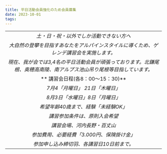 ```yaml
---
title: 平日活動会員強化のため会員募集
date: 2023-10-01
tags: 
---
```


| |
|:-----:|
|*土・日・祝・以外でしか活動できない方へ*|
|*大自然の登攀を目指すあなたをアルパインスタイルに導くため、ゲレンデ講習会を実施します。*|
|*現在、我が会では3,4名の平日活動会員が頑張っております。北鎌尾根、奥穂高南陵、南アルプス池山吊り尾根等目指しています。*|
|** 講習会日程(各8：00～15：30)** |
|*7月4「月曜日」 21日「木曜日」*|
|*8月3日「水曜日」8日「月曜日」*|
|*希望年齢40歳まで、経験「未経験OK」*|
|*講習参加条件は、原則入会希望*|
|*講習会場、河内長野・百丈山*|
|*参加費用、必要経費「3.000円、保険掛け金」*|
|*参加申し込み締切羽、各講習日10日前まで。*|
